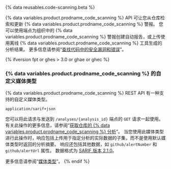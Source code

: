 {% data reusables.code-scanning.beta %}

{% data variables.product.prodname_code_scanning %} API 可让您从仓库检索和更新 {% data variables.product.prodname_code_scanning %} 警报。 您可以使用端点为组织中的 {% data variables.product.prodname_code_scanning %} 警报创建自动报告，或上传使用离线 {% data variables.product.prodname_code_scanning %} 工具生成的分析结果。 更多信息请参阅“[查找代码中的安全漏洞和错误](/github/finding-security-vulnerabilities-and-errors-in-your-code)”。

{% ifversion fpt or ghes > 3.0 or ghae or ghec %}
### {% data variables.product.prodname_code_scanning %} 的自定义媒体类型

{% data variables.product.prodname_code_scanning %} REST API 有一种支持的自定义媒体类型。 

    application/sarif+json

您可以将此请求与发送到 `/analyses/{analysis_id}` 端点的 `GET` 请求一起使用。 有关此操作的更多信息，请参阅“[获取仓库的 {% data variables.product.prodname_code_scanning %} 分析](#get-a-code-scanning-analysis-for-a-repository)”。 当您使用此媒体类型进行此操作时，响应包括上传用于指定分析的实际数据的子集，而不是使用默认媒体类型时返回的分析摘要。 响应还包括其他数据，如 `github/alertNumber` 和 `github/alertUrl` 属性。 数据格式为 [SARIF 版本 2.1.0](https://docs.oasis-open.org/sarif/sarif/v2.1.0/cs01/sarif-v2.1.0-cs01.html)。

更多信息请参阅“[媒体类型](/rest/overview/media-types)”。
{% endif %}